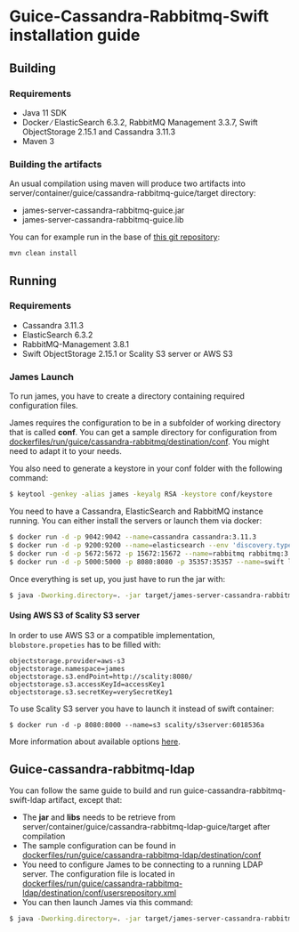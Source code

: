 # Guice-Cassandra-Rabbitmq-Swift installation guide

## Building

### Requirements

 - Java 11 SDK
 - Docker ∕ ElasticSearch 6.3.2, RabbitMQ Management 3.3.7, Swift ObjectStorage 2.15.1 and Cassandra 3.11.3
 - Maven 3

### Building the artifacts

An usual compilation using maven will produce two artifacts into server/container/guice/cassandra-rabbitmq-guice/target directory:

 * james-server-cassandra-rabbitmq-guice.jar
 * james-server-cassandra-rabbitmq-guice.lib

You can for example run in the base of [this git repository](https://github.com/apache/james-project):

```
mvn clean install
```

## Running

### Requirements

 * Cassandra 3.11.3
 * ElasticSearch 6.3.2
 * RabbitMQ-Management 3.8.1
 * Swift ObjectStorage 2.15.1 or Scality S3 server or AWS S3

### James Launch

To run james, you have to create a directory containing required configuration files.

James requires the configuration to be in a subfolder of working directory that is called **conf**. You can get a sample
directory for configuration from
[dockerfiles/run/guice/cassandra-rabbitmq/destination/conf](https://github.com/apache/james-project/tree/master/dockerfiles/run/guice/cassandra-rabbitmq/destination/conf). You might need to adapt it to your needs.

You also need to generate a keystore in your conf folder with the following command:

```bash
$ keytool -genkey -alias james -keyalg RSA -keystore conf/keystore
```

You need to have a Cassandra, ElasticSearch and RabbitMQ instance running. You can either install the servers or launch them via docker:

```bash
$ docker run -d -p 9042:9042 --name=cassandra cassandra:3.11.3
$ docker run -d -p 9200:9200 --name=elasticsearch --env 'discovery.type=single-node' docker.elastic.co/elasticsearch/elasticsearch:6.3.2
$ docker run -d -p 5672:5672 -p 15672:15672 --name=rabbitmq rabbitmq:3.8.1-management
$ docker run -d -p 5000:5000 -p 8080:8080 -p 35357:35357 --name=swift linagora/openstack-keystone-swift:pike
```

Once everything is set up, you just have to run the jar with:

```bash
$ java -Dworking.directory=. -jar target/james-server-cassandra-rabbitmq-guice.jar
```

#### Using AWS S3 of Scality S3 server
In order to use AWS S3 or a compatible implementation, `blobstore.propeties` has to be filled with:

```
objectstorage.provider=aws-s3
objectstorage.namespace=james
objectstorage.s3.endPoint=http://scality:8080/
objectstorage.s3.accessKeyId=accessKey1
objectstorage.s3.secretKey=verySecretKey1
```

To use Scality S3 server you have to launch it instead of swift container:

```
$ docker run -d -p 8080:8000 --name=s3 scality/s3server:6018536a
```

More information about available options [here](https://hub.docker.com/r/scality/s3server).

## Guice-cassandra-rabbitmq-ldap

You can follow the same guide to build and run guice-cassandra-rabbitmq-swift-ldap artifact, except that:
 - The **jar** and **libs** needs to be retrieve from server/container/guice/cassandra-rabbitmq-ldap-guice/target after compilation
 - The sample configuration can be found in [dockerfiles/run/guice/cassandra-rabbitmq-ldap/destination/conf](https://github.com/apache/james-project/tree/master/dockerfiles/run/guice/cassandra-rabbitmq-ldap/destination/conf)
 - You need to configure James to be connecting to a running LDAP server. The configuration file is located in [dockerfiles/run/guice/cassandra-rabbitmq-ldap/destination/conf/usersrepository.xml](https://github.com/apache/james-project/tree/master/dockerfiles/run/guice/cassandra-rabbitmq-ldap/destination/conf/usersrepository.xml)
 - You can then launch James via this command:

```bash
$ java -Dworking.directory=. -jar target/james-server-cassandra-rabbitmq-ldap-guice.jar
```
